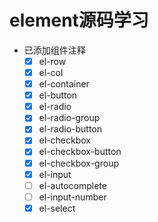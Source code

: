 # element源码学习
- 已添加组件注释
  - [x] el-row
  - [x] el-col
  - [x] el-container
  - [x] el-button
  - [x] el-radio
  - [x] el-radio-group
  - [x] el-radio-button
  - [x] el-checkbox
  - [x] el-checkbox-button
  - [x] el-checkbox-group
  - [x] el-input
  - [ ] el-autocomplete
  - [ ] el-input-number
  - [x] el-select